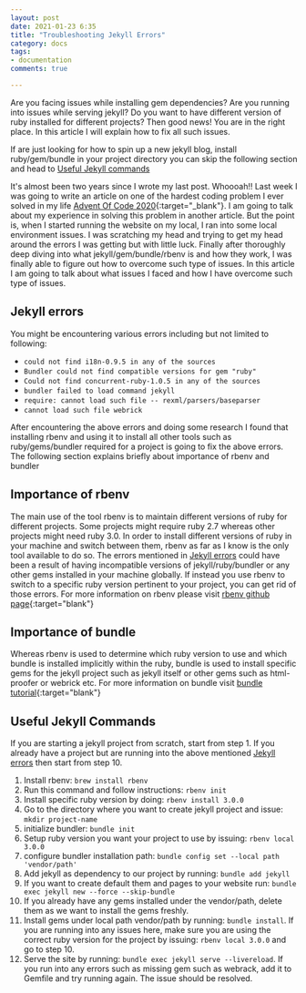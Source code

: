 ```yaml
---
layout: post
date: 2021-01-23 6:35
title: "Troubleshooting Jekyll Errors"
category: docs
tags:
- documentation
comments: true

---
```

Are you facing issues while installing gem dependencies? Are you running into issues while serving jekyll?
Do you want to have different version of ruby installed for different projects? Then good news! You are in the right place. 
In this article I will explain how to fix all such issues.

<!--more-->

If are just looking for how to spin up a new jekyll blog, install ruby/gem/bundle in your project directory you can skip the following section and head 
to [Useful Jekyll commands](#useful-jekyll-commands)

It's almost been two years since I wrote my last post. Whoooah!! Last week I was going to write an article on one of the hardest
coding problem I ever solved in my life [Advent Of Code 2020](https://adventofcode.com/2020/day/20){:target="_blank"}. I am going to talk about my experience in solving this problem in another article.
But the point is, when I started running the website on my local, I ran into some local environment issues. I was scratching my head and trying to get my head around the errors
I was getting but with little luck. Finally after thoroughly deep diving into what jekyll/gem/bundle/rbenv is and how they work, 
I was finally able to figure out how to overcome such type of issues. In this article I am going to talk about what issues I faced and how I have overcome such type of issues.


## Jekyll errors

You might be encountering various errors including but not limited to following:

* `could not find i18n-0.9.5 in any of the sources`
* `Bundler could not find compatible versions for gem "ruby"`
* `Could not find concurrent-ruby-1.0.5 in any of the sources`
* `bundler failed to load command jekyll`
* `require: cannot load such file -- rexml/parsers/baseparser`
* `cannot load such file webrick`

After encountering the above errors and doing some research I found that installing rbenv and using it to install all other tools such as
ruby/gems/bundler required for a project is going to fix the above errors. The following section explains briefly about importance of rbenv and bundler


## Importance of rbenv

The main use of the tool rbenv is to maintain different versions of ruby for different projects. Some projects might
require ruby 2.7 whereas other projects might need ruby 3.0. In order to install different versions of ruby in your machine and switch between them, rbenv as far
as I know is the only tool available to do so. The errors mentioned in [Jekyll errors](#jekyll-errors) could have been a result of having
incompatible versions of jekyll/ruby/bundler or any other gems installed in your machine globally. If instead you use rbenv to switch to a specific ruby version
pertinent to your project, you can get rid of those errors. For more information on rbenv please visit
[rbenv github page](https://github.com/rbenv/rbenv){:target="blank"}

## Importance of bundle

Whereas rbenv is used to determine which ruby version to use and which bundle is installed implicitly within the ruby, bundle is used to
install specific gems for the jekyll project such as jekyll itself or other gems such as html-proofer or webrick etc. For more information
on bundle visit [bundle tutorial](https://jekyllrb.com/tutorials/using-jekyll-with-bundler/){:target="blank"}

## Useful Jekyll Commands

If you are starting a jekyll project from scratch, start from step 1. If you already have a project but are running into the above mentioned [Jekyll errors](#jekyll-errors)
then start from step 10.

1. Install rbenv: `brew install rbenv`
2. Run this command and follow instructions: `rbenv init`
3. Install specific ruby version by doing: `rbenv install 3.0.0`
4. Go to the directory where you want to create jekyll project and issue: `mkdir project-name`
5. initialize bundler: `bundle init` 
6. Setup ruby version you want your project to use by issuing: `rbenv local 3.0.0`
7. configure bundler installation path: `bundle config set --local path 'vendor/path'`
8. Add jekyll as dependency to our project by running: `bundle add jekyll`
9. If you want to create default them and pages to your website run: `bundle exec jekyll new --force --skip-bundle`
10. If you already have any gems installed under the vendor/path, delete them as we want to install the gems freshly.
11. Install gems under local path vendor/path by running: `bundle install`. If you are running into any issues here, make sure
you are using the correct ruby version for the project by issuing: `rbenv local 3.0.0` and go to step 10.
12. Serve the site by running: `bundle exec jekyll serve --livereload`. If you run into any errors such as missing gem such as webrack, 
add it to Gemfile and try running again. The issue should be resolved.


